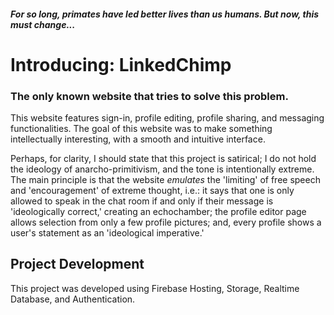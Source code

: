 ##### For so long, primates have led better lives than us humans. But now, this must change...

# Introducing: LinkedChimp
### The only known website that tries to solve this problem.

This website features sign-in, profile editing, profile sharing, and messaging functionalities. The goal of this website was to make something intellectually interesting, with a smooth and intuitive interface.

Perhaps, for clarity, I should state that this project is satirical; I do not hold the ideology of anarcho-primitivism, and the tone is intentionally extreme. The main principle is that the website _emulates_ the 'limiting' of free speech and 'encouragement' of extreme thought, i.e.: it says that one is only allowed to speak in the chat room if and only if their message is 'ideologically correct,' creating an echochamber; the profile editor page allows selection from only a few profile pictures; and, every profile shows a user's statement as an 'ideological imperative.'

## Project Development

This project was developed using Firebase Hosting, Storage, Realtime Database, and Authentication.
